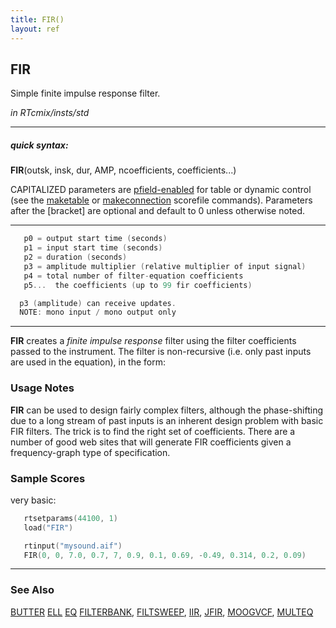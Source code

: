 ```yaml
---
title: FIR()
layout: ref
---
```


## FIR

Simple finite impulse response filter.

*in RTcmix/insts/std*  
  

-----

##### quick syntax:

**FIR**(outsk, insk, dur, AMP, ncoefficients, coefficients...)

CAPITALIZED parameters are [pfield-enabled](pfield-enabled.html) for
table or dynamic control (see the
[maketable](../scorefile/maketable.html) or
[makeconnection](../scorefile/makeconnection.html) scorefile
commands). Parameters after the \[bracket\] are optional and default to
0 unless otherwise noted.

-----

  

```cpp
   p0 = output start time (seconds)
   p1 = input start time (seconds)
   p2 = duration (seconds)
   p3 = amplitude multiplier (relative multiplier of input signal)
   p4 = total number of filter-equation coefficients
   p5...  the coefficients (up to 99 fir coefficients)

  p3 (amplitude) can receive updates.
  NOTE: mono input / mono output only
```

  

-----

  
**FIR** creates a *finite impulse response* filter using the filter
coefficients passed to the instrument. The filter is non-recursive (i.e.
only past inputs are used in the equation), in the form:  

### Usage Notes

**FIR** can be used to design fairly complex filters, although the
phase-shifting due to a long stream of past inputs is an inherent design
problem with basic FIR filters. The trick is to find the right set of
coefficients. There are a number of good web sites that will generate
FIR coefficients given a frequency-graph type of specification.

### Sample Scores

very basic:

```cpp
   rtsetparams(44100, 1)
   load("FIR")

   rtinput("mysound.aif")
   FIR(0, 0, 7.0, 0.7, 7, 0.9, 0.1, 0.69, -0.49, 0.314, 0.2, 0.09)
```

  

-----

### See Also

[BUTTER](BUTTER.html) [ELL](ELL.html) [EQ](EQ.html)
[FILTERBANK](FILTERBANK.html), [FILTSWEEP](FILTSWEEP.html),
[IIR](IIR.html), [JFIR](JFIR.html), [MOOGVCF](MOOGVCF.html),
[MULTEQ](MULTEQ.html)
